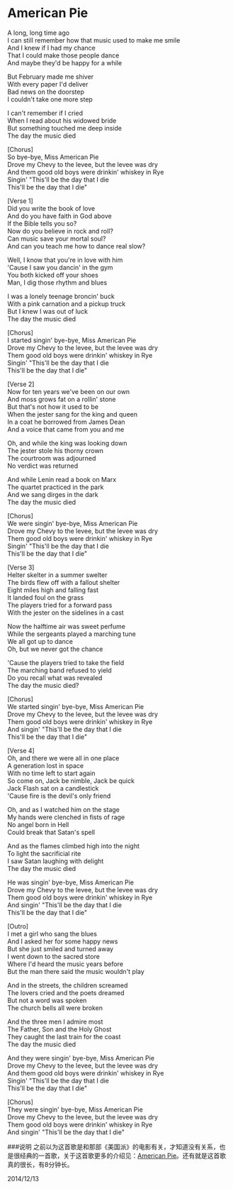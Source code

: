 American Pie
==============

A long, long time ago  
I can still remember how that music used to make me smile  
And I knew if I had my chance  
That I could make those people dance  
And maybe they'd be happy for a while

But February made me shiver  
With every paper I'd deliver  
Bad news on the doorstep  
I couldn't take one more step

I can't remember if I cried  
When I read about his widowed bride  
But something touched me deep inside  
The day the music died

[Chorus]  
So bye-bye, Miss American Pie  
Drove my Chevy to the levee, but the levee was dry  
And them good old boys were drinkin' whiskey in Rye  
Singin' "This'll be the day that I die  
This'll be the day that I die"

[Verse 1]  
Did you write the book of love  
And do you have faith in God above  
If the Bible tells you so?  
Now do you believe in rock and roll?  
Can music save your mortal soul?  
And can you teach me how to dance real slow?

Well, I know that you're in love with him  
'Cause I saw you dancin' in the gym  
You both kicked off your shoes  
Man, I dig those rhythm and blues

I was a lonely teenage broncin' buck  
With a pink carnation and a pickup truck  
But I knew I was out of luck  
The day the music died

[Chorus]  
I started singin' bye-bye, Miss American Pie  
Drove my Chevy to the levee, but the levee was dry  
Them good old boys were drinkin' whiskey in Rye  
Singin' "This'll be the day that I die  
This'll be the day that I die"

[Verse 2]  
Now for ten years we've been on our own  
And moss grows fat on a rollin' stone  
But that's not how it used to be  
When the jester sang for the king and queen  
In a coat he borrowed from James Dean  
And a voice that came from you and me

Oh, and while the king was looking down  
The jester stole his thorny crown  
The courtroom was adjourned  
No verdict was returned

And while Lenin read a book on Marx  
The quartet practiced in the park  
And we sang dirges in the dark  
The day the music died

[Chorus]  
We were singin' bye-bye, Miss American Pie  
Drove my Chevy to the levee, but the levee was dry  
Them good old boys were drinkin' whiskey in Rye  
Singin' "This'll be the day that I die  
This'll be the day that I die"

[Verse 3]  
Helter skelter in a summer swelter  
The birds flew off with a fallout shelter  
Eight miles high and falling fast  
It landed foul on the grass  
The players tried for a forward pass  
With the jester on the sidelines in a cast

Now the halftime air was sweet perfume  
While the sergeants played a marching tune  
We all got up to dance  
Oh, but we never got the chance

'Cause the players tried to take the field  
The marching band refused to yield  
Do you recall what was revealed  
The day the music died?

[Chorus]  
We started singin' bye-bye, Miss American Pie  
Drove my Chevy to the levee, but the levee was dry  
Them good old boys were drinkin' whiskey in Rye  
And singin' "This'll be the day that I die  
This'll be the day that I die"

[Verse 4]  
Oh, and there we were all in one place  
A generation lost in space  
With no time left to start again  
So come on, Jack be nimble, Jack be quick  
Jack Flash sat on a candlestick  
'Cause fire is the devil's only friend

Oh, and as I watched him on the stage  
My hands were clenched in fists of rage  
No angel born in Hell  
Could break that Satan's spell

And as the flames climbed high into the night  
To light the sacrificial rite  
I saw Satan laughing with delight  
The day the music died

He was singin' bye-bye, Miss American Pie  
Drove my Chevy to the levee, but the levee was dry  
Them good old boys were drinkin' whiskey in Rye  
And singin' "This'll be the day that I die  
This'll be the day that I die"

[Outro]  
I met a girl who sang the blues  
And I asked her for some happy news  
But she just smiled and turned away  
I went down to the sacred store  
Where I'd heard the music years before  
But the man there said the music wouldn't play

And in the streets, the children screamed  
The lovers cried and the poets dreamed  
But not a word was spoken  
The church bells all were broken

And the three men I admire most  
The Father, Son and the Holy Ghost  
They caught the last train for the coast  
The day the music died

And they were singin' bye-bye, Miss American Pie  
Drove my Chevy to the levee, but the levee was dry  
And them good old boys were drinkin' whiskey in Rye  
Singin' "This'll be the day that I die  
This'll be the day that I die"

[Chorus]  
They were singin' bye-bye, Miss American Pie  
Drove my Chevy to the levee, but the levee was dry  
Them good old boys were drinkin' whiskey in Rye  
And singin' "This'll be the day that I die"

###说明
之前以为这首歌是和那部《美国派》的电影有关，才知道没有关系，也是很经典的一首歌，关于这首歌更多的介绍见：[American Pie](http://en.wikipedia.org/wiki/American_Pie_%28song%29)。还有就是这首歌真的很长，有8分钟长。

2014/12/13